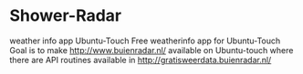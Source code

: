 # Shower-Radar
weather info app Ubuntu-Touch
Free weatherinfo app for Ubuntu-Touch 
Goal is to make http://www.buienradar.nl/ available on Ubuntu-touch
where there are API routines available in http://gratisweerdata.buienradar.nl/
